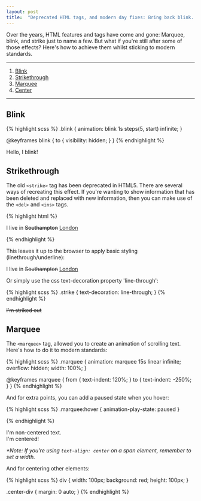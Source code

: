 ```yaml
---
layout: post
title:  "Deprecated HTML tags, and modern day fixes: Bring back blink..."
---
```

Over the years, HTML features and tags have come and gone: Marquee, blink, and strike just to name a few. But what if you're still after some of those effects? Here's how to achieve them whilst sticking to modern standards.

---

1. [Blink](#blink)
2. [Strikethrough](#strikethrough)
3. [Marquee](#marquee)
3. [Center](#center)

---

## Blink

{% highlight scss %}
.blink {
	animation: blink 1s steps(5, start) infinite;
}

@keyframes blink {
	to {
    	visibility: hidden;
    }
}
{% endhighlight %}

<div class="live-code">
	<style>
		.live-code__blink {
			animation: blink 1s steps(5, start) infinite;
		}
		@keyframes blink {
			to {
		    	visibility: hidden;
		    }
		}
	</style>
	Hello, I <span class="live-code__blink">blink!</span>
</div>


## Strikethrough

The old <code>&lt;strike&gt;</code> tag has been deprecated in HTML5. There are several ways of recreating this effect. If you're wanting to show information that has been deleted and replaced with new information, then you can make use of the <code>&lt;del&gt;</code> and <code>&lt;ins&gt;</code> tags.

{% highlight html %}
<p>I live in <del>Southampton</del> <ins>London</ins></p>
{% endhighlight %}

This leaves it up to the browser to apply basic styling (linethrough/underline):
<div class="live-code">
	I live in <del>Southampton</del> <ins>London</ins>
</div>

Or simply use the css text-decoration property 'line-through':

{% highlight scss %}
.strike {
	text-decoration: line-through;
}
{% endhighlight %}

<div class="live-code">
	<style>
		.live-code__strike {
			text-decoration: line-through;
		}
	</style>
	<span class="live-code__strike">I'm striked out</span>
</div>

## Marquee

The <code>&lt;marquee&gt;</code> tag, allowed you to create an animation of scrolling text. Here's how to do it to modern standards:

{% highlight scss %}
.marquee {
    animation: marquee 15s linear infinite;
    overflow: hidden;
    width: 100%;
}

@keyframes marquee {
    from   {
    	text-indent: 120%;
    }
    to {
    	text-indent: -250%;
    }
}
{% endhighlight %}

And for extra points, you can add a paused state when you hover:

{% highlight scss %}
.marquee:hover {
    animation-play-state: paused
}

{% endhighlight %}

<div class="live-code">
	<style>
		.live-code__marquee {
		    width: 100%;
		    overflow: hidden;
		    white-space: nowrap;
		    animation: marquee 15s linear infinite;
		}

		@keyframes marquee {
		    from   {
		    	text-indent: 120%;
		    }
		    to {
		    	text-indent: -250%;
		    }
		}
		.live-code__marquee:hover {
		    animation-play-state: paused
		}
	</style>
	<div class="live-code__marquee">At this point, i'd set you up with a chimpanzee if it'd brought you back to the world! you're only supposed to blow the bloody doors off! you wouldn't hit a man with no trousers on, would you?</div>
</div>

## Center

Of all of the above, the <code>&lt;center&gt;</code> tag is probably the one I see still in use today. Centering something using css isn't too hard:

{% highlight scss %}
.center-text {
    text-align: center;
}
{% endhighlight %}

<div class="live-code">
	<style>
		.live-code__center-text {
    		text-align: center;
		}
	</style>
	I'm non-centered text.
	<br/>
	<div class="live-code__center-text">I'm centered!</div>
</div>

<em>*Note: If you're using <code>text-align: center</code> on a span element, remember to set a width.</em>

And for centering other elements:

{% highlight scss %}
div {
	width: 100px;
   	background: red;
    height: 100px;
}

.center-div {
    margin: 0 auto;
}
{% endhighlight %}

<div class="live-code">
	<style>
		.live-code__center-div {
		    width: 100px;
		    height: 75px;
		   	background: red;
		}

		.live-code__center-div--centered {
			margin: 0 auto;
			background: green;
		}
	</style>
	<div class="live-code__center-div">I'm non-centered</div>
	<br>
	<div class="live-code__center-div live-code__center-div--centered">I'm a centered div!</div>
</div>